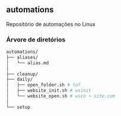 ## automations

Repositório de automações no Linux

### Árvore de diretórios

```bash
automations/
├── aliases/
│   └── alias.md
│
├── cleanup/
├── daily/
│   ├── open_folder.sh # tof
│   ├── website_init.sh # wsinit
│   └── website_open.sh # wsco + site.com
│
└── setup
```
